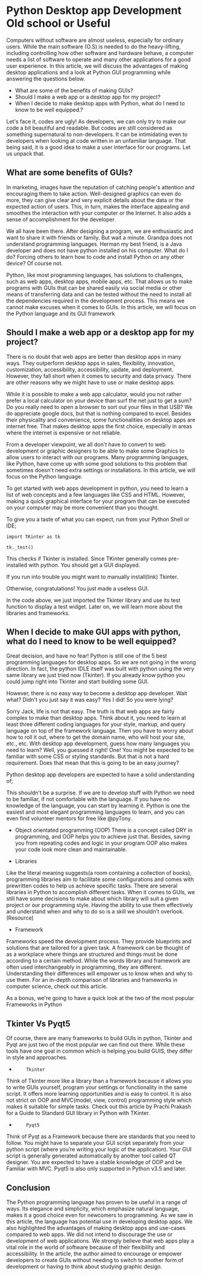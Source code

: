 # Python Desktop app Development Old school or Useful


Computers without software are almost useless, especially for ordinary users. While the main software (O.S) is needed to do the heavy-lifting, including controlling how other software and hardware behave, a computer needs a list of software to operate and many other applications for a good user experience. In this article, we will discuss the advantages of making desktop applications and a look at Python GUI programming while answering the questions below.

- What are some of the benefits of making GUIs?
- Should I make a web app or a desktop app for my project?
- When I decide to make desktop apps with Python, what do I need to know to be well equipped.?

Let's face it, codes are ugly! As developers, we can only try to make our code a bit beautiful and readable. But codes are still considered as something supernatural to non-developers. It can be intimidating even to developers when looking at code written in an unfamiliar language. That being said, it is a good idea to make a user interface for our programs. Let us unpack that.

## What are some benefits of GUIs? ##

In marketing, images have the reputation of catching people's attention and encouraging them to take action. Well-designed graphics can even do more, they can give clear and very explicit details about the data or the expected action of users. This, in turn, makes the interface appealing and smoothes the interaction with your computer or the Internet. It also adds a sense of accomplishment for the developer.

We all have been there. After designing a program, we are enthusiastic and want to share it with friends or family. But wait a minute. Grandpa does not understand programming languages. Herman my best friend, is a Java developer and does not have python installed on his computer. What do I do? Forcing others to learn how to code and install Python on any other device? Of course not.

Python, like most programming languages, has solutions to challenges, such as web apps, desktop apps, mobile apps, etc. That allows us to make programs with GUIs that can be shared easily via social media or other means of transferring data and can be tested without the need to install all the dependencies required in the development process. This means we cannot make excuses when it comes to GUIs. In this article, we will focus on the Python language and its GUI framework

## Should I make a web app or a desktop app for my project? ##

There is no doubt that web apps are better than desktop apps in many ways. They outperform desktop apps in sales, flexibility, innovation, customization, accessibility, accessibility, update, and deployment. However, they fall short when it comes to security and data privacy. There are other reasons why we might have to use or make desktop apps. 

While it is possible to make a web app calculator, would you not rather prefer a local calculator on your device than surf the net just to get a sum? Do you really need to open a browser to sort out your files in that USB? We do appreciate google docs, but that is nothing compared to excel. Besides their physicality and convenience, some functionalities on desktop apps are internet free. That makes desktop apps the first choice, especially in areas where the internet is expensive or not reliable.  

From a developer viewpoint, we all don't have to convert to web development or graphic designers to be able to make some Graphics to allow users to interact with our programs. Many programming languages, like Python, have come up with some good solutions to this problem that sometimes doesn't need extra settings or installations. In this article, we will focus on the Python language. 

To get started with web apps development in python, you need to learn a list of web concepts and a few languages like CSS and HTML. However, making a quick graphical interface for your program that can be executed on your computer may be more convenient than you thought.

To give you a taste of what you can expect, run from your Python Shell or IDE;

```
import TKinter as tk

tk._test()
``` 
This checks if Tkinter is installed. Since TKinter generally comes pre-installed with python. You should get a GUI displayed. 

If you run into trouble you might want to manually install(link) Tkinter.

Otherwise, congratulations! You just made a useless GUI.

In the code above, we just imported the Tkinter library and use its test function to display a test widget. Later on, we will learn more about the libraries and frameworks.


## When I decide to make GUI apps with python, what do I need to know to be well equipped? ##

Great decision, and have no fear! Python is still one of the 5 best programming languages for desktop apps. So we are not going in the wrong direction. In fact, the python IDLE itself was built with python using the very same library we just tried now (Tkinter). If you already know python you could jump right into Tkinter and start building some GUI.

However, there is no easy way to become a desktop app developer. 
Wait what? Didn't you just say it was easy? 
Yes I did!
So you were lying?

Sorry Jack, life is not that easy. The truth is that web apps are fairly complex to make than desktop apps. Think about it, you need to learn at least three different coding languages for your style, markup, and query language on top of the framework language. Then you have to worry about how to roll it out, where to get the domain name, who will host your site, etc., etc. With desktop app development, guess how many languages you need to learn? Well, you guessed it right! One! You might be expected to be familiar with some CSS or styling standards. But that is not a hard requirement. Does that mean that this is going to be an easy journey?

Python desktop app developers are expected to have a solid understanding of;

This shouldn't be a surprise. If we are to develop stuff with Python we need to be familiar, if not comfortable with the language. If you have no knowledge of the language, you can start by learning it. Python is one the easiest and most elegant programming languages to learn, and you can even find volunteer mentors for free like @pyTony.

- Object orientated programming (OOP)
There is a concept called DRY in programming, and OOP helps you to achieve just that. Besides, saving you from repeating codes and logic in your program OOP also makes your code look more clean and maintainable.

- Libraries

 Like the literal meaning suggests(a room containing a collection of books), programming libraries aim to facilitate some configurations and comes with prewritten codes to help us achieve specific tasks. There are several libraries in Python to accomplish different tasks. When it comes to GUIs, we still have some decisions to make about which library will suit a given project or our programming style. Having the ability to use them effectively and understand when and why to do so is a skill we shouldn't overlook. (Resource)

- Framework

Frameworks speed the development process. They provide blueprints and solutions that are tailored for a given task. A framework can be thought of as a workplace where things are structured and things must be done according to a certain method. While the words library and framework are often used interchangeably in programming, they are different. Understanding their differences will empower us to know when and why to use them. For an in-depth comparison of libraries and frameworks in computer science, check out this article.

As a bonus, we're going to have a quick look at the two of the most popular Frameworks in Python

## Tkinter Vs Pyqt5 ##

Of course, there are many frameworks to build GUIs in python, Tkinter and Pyqt are just two of the most popular we can find out there. While these tools have one goal in common which is helping you build GUIS, they differ in style and approaches.

-         Tkinter

Think of Tkinter more like a library than a framework because it allows you to write GUIs yourself, program your settings or functionality in the same script. It offers more learning opportunities and is easy to control. It is also not strict on OOP and MVC(model, view, control) programming style which makes it suitable for simple tasks. Check out this article by Prachi Prakash for a Guide to Standard GUI library in Python with TKinter.

-         Pyqt5

Think of Pyqt as a Framework because there are standards that you need to follow. You might have to separate your GUI script separately from your python script (where you’re writing your logic of the application). Your GUI script is generally generated automatically by another tool called QT designer. You are expected to have a stable knowledge of OOP and be Familiar with MVC. Pyqt5 is also only supported in Python v3.5 and later.
 

## Conclusion ##

The Python programming language has proven to be useful in a range of ways. Its elegance and simplicity, which emphasize natural language, makes it a good choice even for newcomers to programming. As we saw in this article, the language has potential use in developing desktop apps. We also highlighted the advantages of making desktop apps and use-cases compared to web apps. We did not intend to discourage the use or development of web applications. We strongly believe that web apps play a vital role in the world of software because of their flexibility and accessibility. In the article, the author aimed to encourage or empower developers to create GUIs without needing to switch to another form of development or having to think about studying graphic design.
